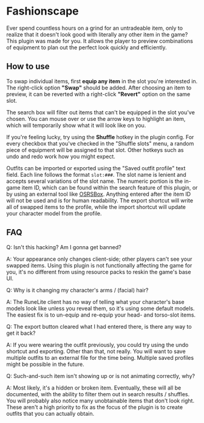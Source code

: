 # Fashionscape
Ever spend countless hours on a grind for an untradeable item, only to realize that it doesn't look good with literally 
any other item in the game? This plugin was made for you. It allows the player to preview combinations of equipment to 
plan out the perfect look quickly and efficiently.

## How to use
To swap individual items, first **equip any item** in the slot you're interested in. The right-click option **"Swap"** 
should be added. After choosing an item to preview, it can be reverted with a right-click **"Revert"** option on the 
same slot.

The search box will filter out items that can't be equipped in the slot you've chosen. You can mouse over or use the
arrow keys to highlight an item, which will temporarily show what it will look like on you.

If you're feeling lucky, try using the **Shuffle** hotkey in the plugin config. For every checkbox that you've checked 
in the "Shuffle slots" menu, a random piece of equipment will be assigned to that slot. Other hotkeys such as undo and 
redo work how you might expect.

Outfits can be imported or exported using the "Saved outfit profile" text field. Each line follows the format 
`slot:###`. The slot name is lenient and accepts several variations of the slot name. The numeric portion is the 
in-game item ID, which can be found within the search feature of this plugin, or by using an external tool like 
[OSRSBox](https://www.osrsbox.com/tools/item-search/). Anything entered after the item ID will not be used and is for 
human readability. The export shortcut will write all of swapped items to the profile, while the import shortcut will 
update your character model from the profile.

## FAQ
Q: Isn't this hacking? Am I gonna get banned?

A: Your appearance only changes client-side; other players can't see your swapped items. Using this plugin is not 
functionally affecting the game for you, it's no different from using resource packs to reskin the game's base UI.

Q: Why is it changing my character's arms / (facial) hair?

A: The RuneLite client has no way of telling what your character's base models look like unless you reveal them, so 
it's using some default models. The easiest fix is to un-equip and re-equip your head- and torso-slot items.

Q: The export button cleared what I had entered there, is there any way to get it back?

A: If you were wearing the outfit previously, you could try using the undo shortcut and exporting. Other than that,
not really. You will want to save multiple outfits to an external file for the time being. Multiple saved profiles
might be possible in the future.

Q: Such-and-such item isn't showing up or is not animating correctly, why?

A: Most likely, it's a hidden or broken item. Eventually, these will all be documented, with the ability to
filter them out in search results / shuffles. You will probably also notice many unobtainable items that don't look 
right. These aren't a high priority to fix as the focus of the plugin is to create outfits that you can actually obtain.

